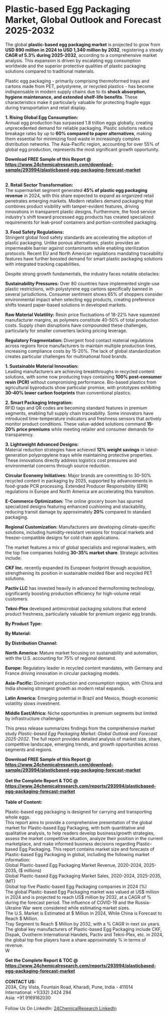 <h1>Plastic-based Egg Packaging Market, Global Outlook and Forecast 2025-2032</h1><p>The global <strong>plastic-based egg packaging market</strong> is projected to grow from <strong>USD 890 million in 2024 to USD 1,340 million by 2032</strong>, registering a steady <strong>CAGR of 5.3% during 2025-2032</strong>, according to a comprehensive market analysis. This expansion is driven by escalating egg consumption worldwide and the superior protective qualities of plastic packaging solutions compared to traditional materials.</p><p>Plastic egg packaging - primarily comprising thermoformed trays and cartons made from PET, polystyrene, or recycled plastics - has become indispensable in modern supply chains due to its <strong>shock absorption, hygiene maintenance, and extended shelf-life benefits</strong>. These characteristics make it particularly valuable for protecting fragile eggs during transportation and retail display.</p><p><strong>1. Rising Global Egg Consumption:</strong><br>
Annual egg production has surpassed 1.8 trillion eggs globally, creating unprecedented demand for reliable packaging. Plastic solutions reduce breakage rates by up to <strong>60% compared to paper alternatives</strong>, making them essential for minimizing food waste in increasingly complex distribution networks. The Asia-Pacific region, accounting for over 55% of global egg production, represents the most significant growth opportunity.</p><div><b>Download FREE Sample of this Report @ 
            <a href="https://www.24chemicalresearch.com/download-sample/293994/plasticbased-egg-packaging-forecast-market">
            https://www.24chemicalresearch.com/download-sample/293994/plasticbased-egg-packaging-forecast-market</a></b></div><br><p><strong>2. Retail Sector Transformation:</strong><br>
The supermarket segment generated <strong>45% of plastic egg packaging revenue</strong> in 2024, with this share expected to expand as organized retail penetrates emerging markets. Modern retailers demand packaging that combines product visibility with tamper-evident features, driving innovations in transparent plastic designs. Furthermore, the food service industry's shift toward processed egg products has created specialized requirements for leak-proof containers and portion-controlled packaging.</p><p><strong>3. Food Safety Regulations:</strong><br>
Stringent global food safety standards are accelerating the adoption of plastic packaging. Unlike porous alternatives, plastic provides an impermeable barrier against contaminants while enabling sterilization protocols. Recent EU and North American regulations mandating traceability features have further boosted demand for smart plastic packaging solutions with integrated tracking capabilities.</p><p>Despite strong growth fundamentals, the industry faces notable obstacles:</p><p><strong>Sustainability Pressures:</strong> Over 80 countries have implemented single-use plastic restrictions, with polystyrene egg cartons specifically banned in several jurisdictions. Consumer sentiment shows 65% of shoppers consider environmental impact when selecting egg products, creating preference shifts toward paper-based solutions in developed markets.</p><p><strong>Raw Material Volatility:</strong> Resin price fluctuations of 18-22% have squeezed manufacturer margins, as polymers constitute 40-50% of total production costs. Supply chain disruptions have compounded these challenges, particularly for smaller converters lacking pricing leverage.</p><p><strong>Regulatory Fragmentation:</strong> Divergent food contact material regulations across regions force manufacturers to maintain multiple production lines, increasing compliance costs by 15-20%. The lack of global standardization creates particular challenges for multinational food brands.</p><p><strong>1. Sustainable Material Innovation:</strong><br>
Leading manufacturers are achieving breakthroughs in recycled content solutions, with some now producing trays containing <strong>100% post-consumer resin (PCR)</strong> without compromising performance. Bio-based plastics from agricultural byproducts show particular promise, with prototypes exhibiting <strong>30-40% lower carbon footprints</strong> than conventional plastics.</p><p><strong>2. Smart Packaging Integration:</strong><br>
RFID tags and QR codes are becoming standard features in premium segments, enabling full supply chain traceability. Some innovators have introduced time-temperature indicators and freshness sensors that actively monitor product conditions. These value-added solutions command <strong>15-20% price premiums</strong> while meeting retailer and consumer demands for transparency.</p><p><strong>3. Lightweight Advanced Designs:</strong><br>
Material reduction strategies have achieved <strong>12% weight savings</strong> in latest-generation polypropylene trays while maintaining protective properties. These innovations directly address logistics cost pressures and environmental concerns through source reduction.</p><p><strong>Circular Economy Initiatives:</strong> Major brands are committing to 30-50% recycled content in packaging by 2025, supported by advancements in food-grade PCR processing. Extended Producer Responsibility (EPR) regulations in Europe and North America are accelerating this transition.</p><p><strong>E-Commerce Optimization:</strong> The online grocery boom has spurred specialized designs featuring enhanced cushioning and stackability, reducing transit damage by approximately <strong>20%</strong> compared to standard packaging.</p><p><strong>Regional Customization:</strong> Manufacturers are developing climate-specific solutions, including humidity-resistant versions for tropical markets and freezer-compatible designs for cold chain applications.</p><p>The market features a mix of global specialists and regional leaders, with the top five companies holding <strong>30-35% market share</strong>. Strategic activities include:</p><p><strong>CKF Inc.</strong> recently expanded its European footprint through acquisition, strengthening its position in sustainable molded fiber and recycled PET solutions.</p><p><strong>Pactiv LLC</strong> has invested heavily in advanced thermoforming technology, significantly boosting production efficiency for high-volume retail customers.</p><p><strong>Tekni-Plex</strong> developed antimicrobial packaging solutions that extend product freshness, particularly valuable for premium organic egg brands.</p><p><strong>By Product Type:</strong></p><p><strong>By Material:</strong></p><p><strong>By Distribution Channel:</strong></p><p><strong>North America:</strong> Mature market focusing on sustainability and automation, with the U.S. accounting for 75% of regional demand.</p><p><strong>Europe:</strong> Regulatory leader in recycled content mandates, with Germany and France driving innovation in circular packaging models.</p><p><strong>Asia-Pacific:</strong> Dominant production and consumption region, with China and India showing strongest growth as modern retail expands.</p><p><strong>Latin America:</strong> Emerging potential in Brazil and Mexico, though economic volatility slows investment.</p><p><strong>Middle East/Africa:</strong> Niche opportunities in premium segments but limited by infrastructure challenges.</p><p>This press release summarizes findings from the comprehensive market study <em>Plastic-based Egg Packaging Market: Global Outlook and Forecast 2025-2032</em>. The full report provides detailed analysis of market size, share, competitive landscape, emerging trends, and growth opportunities across segments and regions.</p><div><b>Download FREE Sample of this Report @ 
            <a href="https://www.24chemicalresearch.com/download-sample/293994/plasticbased-egg-packaging-forecast-market">
            https://www.24chemicalresearch.com/download-sample/293994/plasticbased-egg-packaging-forecast-market</a></b></div><br><div><b>Get the Complete Report & TOC @ 
            <a href="https://www.24chemicalresearch.com/reports/293994/plasticbased-egg-packaging-forecast-market">
            https://www.24chemicalresearch.com/reports/293994/plasticbased-egg-packaging-forecast-market</a></b></div><br>
            <b>Table of Content:</b><p>Plastic-based egg packaging is designed for carrying and transporting whole eggs.<br />
This report aims to provide a comprehensive presentation of the global market for Plastic-based Egg Packaging, with both quantitative and qualitative analysis, to help readers develop business/growth strategies, assess the market competitive situation, analyze their position in the current marketplace, and make informed business decisions regarding Plastic-based Egg Packaging. This report contains market size and forecasts of Plastic-based Egg Packaging in global, including the following market information:<br />
Global Plastic-based Egg Packaging Market Revenue, 2020-2024, 2025-2035, ($ millions)<br />
Global Plastic-based Egg Packaging Market Sales, 2020-2024, 2025-2035, (MT)<br />
Global top five Plastic-based Egg Packaging companies in 2024 (%)<br />
The global Plastic-based Egg Packaging market was valued at US$ million in 2024 and is projected to reach US$ million by 2032, at a CAGR of % during the forecast period. The influence of COVID-19 and the Russia-Ukraine War were considered while estimating market sizes.<br />
The U.S. Market is Estimated at $ Million in 2024, While China is Forecast to Reach $ Million.<br />
Tray Segment to Reach $ Million by 2032, with a % CAGR in next six years.<br />
The global key manufacturers of Plastic-based Egg Packaging include CKF, Dispak, Ovotherm International Handels, Pactiv and Tekni-Plex, etc. in 2024, the global top five players have a share approximately % in terms of revenue.<br />
W</p><div><b>Get the Complete Report & TOC @ 
            <a href="https://www.24chemicalresearch.com/reports/293994/plasticbased-egg-packaging-forecast-market">
            https://www.24chemicalresearch.com/reports/293994/plasticbased-egg-packaging-forecast-market</a></b></div><br><b>CONTACT US:</b><br>
            203A, City Vista, Fountain Road, Kharadi, Pune, India - 411014<br>
            International: +1(332) 2424 294<br>
            Asia: +91 9169162030 <br><br>
            Follow Us On LinkedIn: <a href="https://www.linkedin.com/company/24chemicalresearch/">24ChemicalResearch LinkedIn</a>